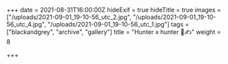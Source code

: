+++
date = 2021-08-31T16:00:00Z
hideExif = true
hideTitle = true
images = ["/uploads/2021-09-01_19-10-56_utc_2.jpg", "/uploads/2021-09-01_19-10-56_utc_4.jpg", "/uploads/2021-09-01_19-10-56_utc_1.jpg"]
tags = ["blackandgrey", "archive", "gallery"]
title = "Hunter x hunter 🤏✍️"
weight = 8

+++
